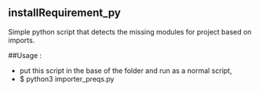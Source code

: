 ## installRequirement_py
Simple python script that detects the missing modules for project based on imports.

##Usage : 
- put this script in the base of the folder and run as a normal script, 
- $ python3 importer_preqs.py
